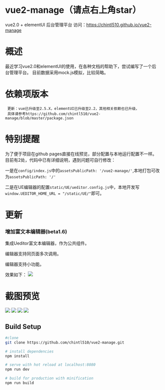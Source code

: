 # vue2-manage（请点右上角star）
vue2.0 + elementUI 后台管理平台
访问：https://chintl510.github.io/vue2-manage

# 概述
最近学习vue2.0和elementUI的使用，在各种文档的帮助下，尝试编写了一个后台管理平台。
目前数据采用mock.js模拟，比较简略。
# 依赖项版本
  
     更新：vue已升级至2.5.X，elementUI已升级至2.2，其他相关依赖也已升级，
     具体请参考https://github.com/chintl510/vue2-manage/blob/master/package.json
     
     
# 特别提醒
 为了便于项目在github pages直接在线预览，部分配置与本地运行配置不一样。目前有2处，代码中已有详细说明，遇到问题可自行修改：
 
 一是在`config/index.js`中的`assetsPublicPath: '/vue2-manage/'`,本地打包可改为`assetsPublicPath: '/'`
 
 二是在UE编辑器的配置`static/UE/ueditor.config.js`中，本地开发写`window.UEDITOR_HOME_URL = "/static/UE/"`即可。
# 更新
### 增加富文本编辑器(beta1.6)

集成Ueditor富文本编辑器，作为公共组件。

编辑器支持同页面多次调用。

编辑器支持小功能。

效果如下：
![](http://images2015.cnblogs.com/blog/1023587/201707/1023587-20170711213454306-1844528970.png)
 
# 截图预览
![](http://images2015.cnblogs.com/blog/1023587/201704/1023587-20170417163412243-1686976549.png)
![](http://images2015.cnblogs.com/blog/1023587/201704/1023587-20170417163442727-1202100665.png)
![](http://images2015.cnblogs.com/blog/1023587/201704/1023587-20170417163508102-673769802.png)
![](http://images2015.cnblogs.com/blog/1023587/201704/1023587-20170424111627287-2091967244.gif)
## Build Setup

``` bash
#clone
git clone https://github.com/chintl510/vue2-manage.git

# install dependencies
npm install

# serve with hot reload at localhost:8080
npm run dev

# build for production with minification
npm run build
```

